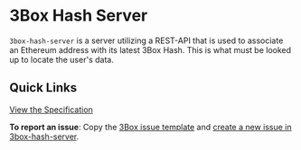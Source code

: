 # 3Box Hash Server
`3box-hash-server` is a server utilizing a REST-API that is used to associate an Ethereum address with its latest 3Box Hash. This is what must be looked up to locate the user's data.

## Quick Links

[View the Specification](./SPECIFICATION.md)

**To report an issue**: Copy the [3Box issue template](https://github.com/uport-project/3box/.github/ISSUE_TEMPLATE.md) and [create a new issue in 3box-hash-server](https://github.com/uport-project/3box-hash-server/issues/new).


